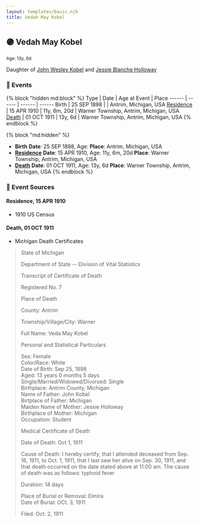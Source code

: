 ```yaml
---
layout: templates/basic.njk
title: Vedah May Kobel
---
```

## 🟣 Vedah May Kobel
<small>Age: 13y, 6d</small>

Daughter of [John Wesley Kobel](/people/2/24649136) and [Jessie Blanche Holloway](/people/2/29242864)

### 📆 Events

{% block "hidden md:block" %}
Type | Date | Age at Event | Place
------ | ------ | ------ | ------
Birth | 25 SEP 1898 |  | Antrim, Michigan, USA
[Residence](#event-event-0) | 15 APR 1910 | 11y, 6m, 20d | Warner Township, Antrim, Michigan, USA
[Death](#event-event-4) | 01 OCT 1911 | 13y, 6d | Warner Township, Antrim, Michigan, USA
{% endblock %}

{% block "md:hidden" %}
- **Birth**
**Date**: 25 SEP 1898, Age:
**Place**: Antrim, Michigan, USA
- **[Residence](#event-event-0)**
**Date**: 15 APR 1910, Age: 11y, 6m, 20d
**Place**: Warner Township, Antrim, Michigan, USA
- **[Death](#event-event-4)**
**Date**: 01 OCT 1911, Age: 13y, 6d
**Place**: Warner Township, Antrim, Michigan, USA
{% endblock %}

### 📰 Event Sources

#### <a id="event-event-0"></a> Residence, 15 APR 1910
* 1910 US Census

#### <a id="event-event-4"></a> Death, 01 OCT 1911
* Michigan Death Certificates
>   
  > State of Michigan  
  >   
  > Department of State -- Division of Vital Statistics  
  >   
  > Transcript of Certificate of Death  
  >   
  > Registered No. 7  
  >   
  >   
  > Place of Death  
  >   
  > County: Antrim  
  >   
  > Township/Village/City: Warner  
  >   
  > Full Name: Veda May Kobel  
  >   
  >   
  > Personal and Statistical Particulars  
  >   
  > Sex: Female  
  > Color/Race: White  
  > Date of Birth: Sep 25, 1898  
  > Aged: 13 years 0 months 5 days  
  > Single/Married/Widowed/Divorsed: Single  
  > Birthplace: Antrim County, Michigan  
  > Name of Father: John Kobel  
  > Birtplace of Father: Michigan  
  > Maiden Name of Mother: Jessie Holloway  
  > Birthplace of Mother: Michigan  
  > Occupation: Student  
  >   
  >   
  > Medical Certificate of Death  
  >   
  > Date of Death: Oct 1, 1911  
  >   
  > Cause of Death: I hereby certify, that I attended deceased from Sep. 16, 1911, to Oct. 1, 1911, that I last saw her alive on Sep. 30, 1911, and that death occurred on the date stated above at 11:00 am. The cause of death was as follows: typhoid fever  
  >   
  > Duration: 14 days  
  >   
  > Place of Burial or Removal: Elmira  
  > Date of Burial: OCt. 3, 1911  
  >   
  > Filed: Oct. 2, 1911
